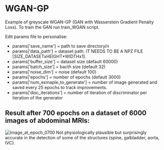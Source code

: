 # WGAN-GP
Example of greyscale WGAN-GP (GAN with Wasserstein Gradient Penalty Loss). To train the GAN run train_WGAN script. 

Edit params file to personalise:

- params['save_name'] = path to save directory/n
- params['data_path'] = dataset path. IT NEEDS TO BE A NPZ FILE [SIZE_DATASETxHEIGHT*WIDTHx1].
- params['buffer_size'] = dataset size (default 60000)
- params['batch_size'] = bacth size (default 32)
- params['noise_dim'] = noise (default 100)
- params['epochs'] = number of epochs (default 3000)
- params['num_exmaple_to_generate'] = number of image generated and saved every 25 epochs to track improvements.
- params['disc_iterations'] = number of iteration of discriminator per iteration of the generator




## Result after 700 epochs on a dataset of 6000 images of abdominal MRIs: 
![image_at_epoch_0700](https://user-images.githubusercontent.com/88335919/192044187-61e15fc0-138c-4b64-86af-9091593a7685.png)
Not physiologically plausible but surprisingly accurate in the detection of some of the structures (spine, galbladder, aorta, IVC).
